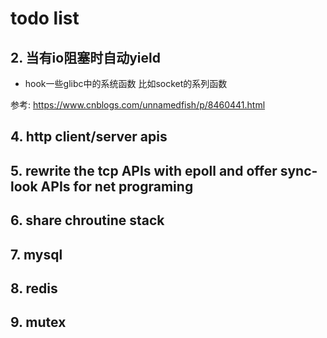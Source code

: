# todo list


## 2. 当有io阻塞时自动yield

- hook一些glibc中的系统函数  比如socket的系列函数

参考: https://www.cnblogs.com/unnamedfish/p/8460441.html

## 4. http client/server apis

## 5. rewrite the tcp APIs with epoll and offer sync-look APIs for net programing

## 6. share chroutine stack

## 7. mysql

## 8. redis

## 9. mutex